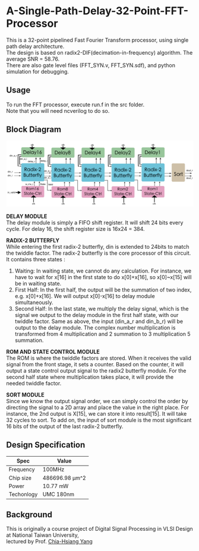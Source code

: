 # A-Single-Path-Delay-32-Point-FFT-Processor
This is a 32-point pipelined Fast Fourier Transform processor, using single path delay architecture.  
The design is based on radix2-DIF(decimation-in-frequency) algorithm. The average SNR = 58.76.  
There are also gate level files (FFT_SYN.v, FFT_SYN.sdf), and python simulation for debugging.

## Usage
To run the FFT processor, execute run.f in the src folder.  
Note that you will need ncverilog to do so.

## Block Diagram
![Design](https://github.com/jasonlin316/A-Single-Path-Delay-32-Point-FFT-Processor/blob/master/pic/design.png)

**DELAY MODULE**  
The delay module is simply a FIFO shift register. It will shift 24 bits every cycle. For delay 16, the shift register size is 16x24 = 384.  

**RADIX-2 BUTTERFLY**  
While entering the first radix-2 butterfly, din is extended to 24bits to match the twiddle factor. The radix-2 butterfly is the core processor of this circuit. It contains three states :  
1. Waiting: In waiting state, we cannot do any calculation. For instance, we have to wait for x[16] in the first state to do x[0]+x[16], so x[0]~x[15] will be in waiting state.
2. First Half: In the first half, the output will be the summation of two index, e.g. x[0]+x[16]. We will output x[0]-x[16] to delay module simultaneously.
3. Second Half: In the last state, we multiply the delay signal, which is the signal we output to the delay module in the first half state, with our twiddle factor. Same as above, the input (din_a_r and din_b_r) will be output to the delay module. The complex number multiplication is transformed from 4 multiplication and 2 summation to 3 multiplication 5 summation.    

**ROM AND STATE CONTROL MODULE**  
The ROM is where the twiddle factors are stored. When it receives the valid signal from the front stage, it sets a counter. Based on the counter, it will output a state control output signal to the radix2 butterfly module. For the second half state where multiplication takes place, it will provide the needed twiddle factor.  

**SORT MODULE**  
Since we know the output signal order, we can simply control the order by directing the signal to a 2D array and place the value in the right place. For instance, the 2nd output is X[15], we can store it into result[15]. It will take 32 cycles to sort. To add on, the input of sort module is the most significant 16 bits of the output of the last radix-2 butterfly.

## Design Specification
|   Spec   | Value    |
|-----------|---|
| Frequency | 100MHz  |
| Chip size |   486696.98 µm^2  |
|  Power    |  10.77 mW |
|  Techonlogy | UMC 180nm |

## Background
This is originally a course project of Digital Signal Processing in VLSI Design at National Taiwan University,  
lectured by Prof. [Chia-Hsiang Yang](http://cc.ee.ntu.edu.tw/~dcslab/faculty.html#)  
